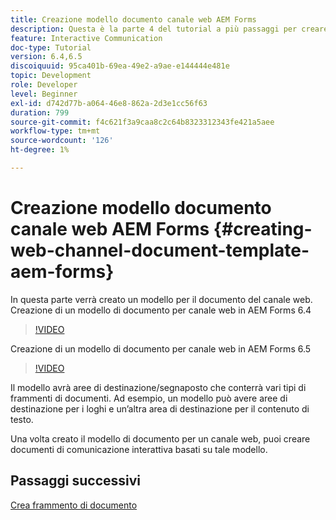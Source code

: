 ```yaml
---
title: Creazione modello documento canale web AEM Forms
description: Questa è la parte 4 del tutorial a più passaggi per creare il tuo primo documento di comunicazione interattiva. In questa parte verrà creato un modello per il documento del canale web.
feature: Interactive Communication
doc-type: Tutorial
version: 6.4,6.5
discoiquuid: 95ca401b-69ea-49e2-a9ae-e144444e481e
topic: Development
role: Developer
level: Beginner
exl-id: d742d77b-a064-46e8-862a-2d3e1cc56f63
duration: 799
source-git-commit: f4c621f3a9caa8c2c64b8323312343fe421a5aee
workflow-type: tm+mt
source-wordcount: '126'
ht-degree: 1%

---
```


# Creazione modello documento canale web AEM Forms {#creating-web-channel-document-template-aem-forms}

In questa parte verrà creato un modello per il documento del canale web.
Creazione di un modello di documento per canale web in AEM Forms 6.4
>[!VIDEO](https://video.tv.adobe.com/v/22342?quality=12&learn=on)

Creazione di un modello di documento per canale web in AEM Forms 6.5
>[!VIDEO](https://video.tv.adobe.com/v/27807?quality=12&learn=on)

Il modello avrà aree di destinazione/segnaposto che conterrà vari tipi di frammenti di documenti. Ad esempio, un modello può avere aree di destinazione per i loghi e un’altra area di destinazione per il contenuto di testo.

Una volta creato il modello di documento per un canale web, puoi creare documenti di comunicazione interattiva basati su tale modello.

## Passaggi successivi

[Crea frammento di documento](./partfive.md)
